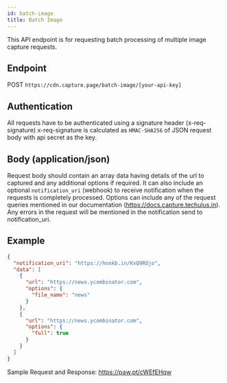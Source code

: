 ```yaml
---
id: batch-image
title: Batch Image
---
```


This API endpoint is for requesting batch processing of multiple image capture requests.

## Endpoint
POST `https://cdn.capture.page/batch-image/[your-api-key]`

## Authentication
All requests have to be authenticated using a signature header (x-req-signature)
x-req-signature is calculated as `HMAC-SHA256` of JSON request body with api secret as the key.

## Body (application/json)
Request body should contain an array data having details of the url to captured and any additional options if required. It can also include an optional `notification_uri` (webhook) to receive notification when the requests is completely processed. Options can include any of the request queries mentioned in our documentation (https://docs.capture.techulus.in). Any errors in the request will be mentioned in the notification send to notification_uri.

## Example
```json
{
  "notification_uri": "https://hookb.in/KxQ9ROjo",
  "data": [
    {
      "url": "https://news.ycombinator.com",
      "options": {
        "file_name": "news"
      }
    },
    {
      "url": "https://news.ycombinator.com",
      "options": {
        "full": true
      }
    }
  ]
}
```

Sample Request and Response: https://paw.pt/cWEfEHqw
